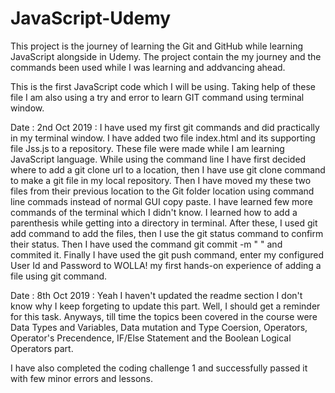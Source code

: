 # JavaScript-Udemy
This project is the journey of learning the Git and GitHub while learning JavaScript alongside in Udemy. The project contain the my journey and the commands been used while I was learning and addvancing ahead.

This is the first JavaScript code which I will be using. Taking help of these file I am also using a try and error to learn GIT command using terminal window.

Date : 2nd Oct 2019 : I have used my first git commands and did practically in my terminal window. I have added two file index.html and its supporting file Jss.js to a repository. These file were made while I am learning JavaScript language. While using the command line I have first decided where to add a git clone url to a location, then I have use git clone <url> command to make a git file in my local repository. Then I have moved my these two files from their previous location to the Git folder location using command line commads instead of normal GUI copy paste. I have learned few more commands of the terminal which I didn't know. I learned how to add a parenthesis while getting into a directory in terminal. After these, I used git add command to add the files, then I use the git status command to confirm their status. Then I have used the command git commit -m " <message>" and commited it. Finally I have used the git push command, enter my configured User Id and Password to WOLLA! my first hands-on experience of adding a file using git command.
  
  
Date : 8th Oct 2019 : Yeah I haven't updated the readme section I don't know why I keep forgeting to update this part. Well, I should get a reminder for this task. Anyways, till time the topics been covered in the course were Data Types and Variables, Data mutation and Type Coersion, Operators, Operator's Precendence, IF/Else Statement and the Boolean Logical Operators part.

I have also completed the coding challenge 1 and successfully passed it with few minor errors and lessons.